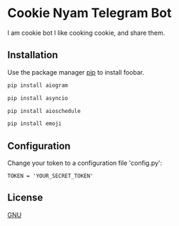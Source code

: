 # Cookie Nyam Telegram Bot
I am cookie bot
I like cooking cookie, and share them.

## Installation
Use the package manager [pip](https://pip.pypa.io/en/stable/) to install foobar.
```bash
pip install aiogram
```
```bash
pip install asyncio
```
```bash
pip install aioschedule
```
```bash
pip install emoji
```
## Configuration
Change your token to a configuration file 'config.py':
```
TOKEN = 'YOUR_SECRET_TOKEN'
```

## License
[GNU](https://www.gnu.org/licenses/quick-guide-gplv3.html)